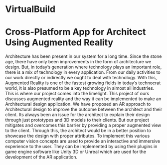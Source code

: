 # VirtualBuild

# Cross-Platform App for Architect Using Augmented Reality

Architecture has been present in our system for a long time. Since the stone age, there have only been improvements in the form of architecture we design. But, in today’s generation where technology plays an important role, there is a mix of technology in every application. From our daily activities to our work directly or indirectly we ought to deal with technology. With this, Augmented Reality is one of the fastest growing fields in today’s technocrat world, it is also presumed to be a key technology in almost all industries. This is where our project comes into the limelight. This project of ours discusses augmented reality and the way it can be implemented to make an Architectural design application. We have proposed an AR approach to Architectural design to improve the outcome between the architect and their client. Its always been an issue for the architect to explain their design through just prototypes and 3D models to their clients. But our project mitigates and overcomes this barrier by providing a proper augmented view to the client. Through this, the architect would be in a better position to showcase the design with proper attributes. To implement this various computer vision concepts are used to provide an interactive and immersive experience to the user. They can be implemented by using their plugins in game engine software like Unity 3D or Unreal which are used for the development of the AR application.

